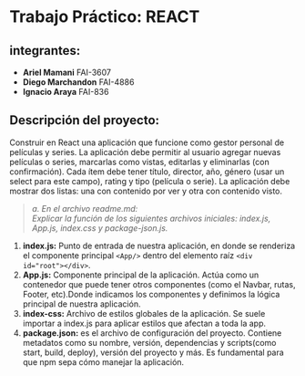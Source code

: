 # Trabajo Práctico: REACT

## integrantes: 
- **Ariel Mamani** FAI-3607
- **Diego Marchandon** FAI-4886
- **Ignacio Araya** FAI-836

## Descripción del proyecto: 
Construir en React una aplicación que funcione como gestor personal de películas y series.
La aplicación debe permitir al usuario agregar nuevas películas o series, marcarlas como 
vistas, editarlas y eliminarlas (con confirmación). 
Cada ítem debe tener título, director, año, género (usar un select para este campo), rating y 
tipo (película o serie). 
La aplicación debe mostrar dos listas: una con contenido por ver y otra con contenido visto.

>*a. En el archivo readme.md:*  
>*Explicar la función de los siguientes archivos iniciales: index.js,*
>*App.js, index.css y package-json.js.*
1. **index.js:**
Punto de entrada de nuestra aplicación, en donde se renderiza el componente principal `<App/>` dentro del elemento raíz `<div id="root"></div>`.
2. **App.js:**
Componente principal de la aplicación. Actúa como un contenedor que puede tener otros componentes (como el Navbar, rutas, Footer, etc).Donde indicamos los componentes y definimos la lógica principal de nuestra aplicación.
3. **index-css:** 
Archivo de estilos globales de la aplicación. Se suele importar a index.js para aplicar estilos que afectan a toda la app.
4. **package.json:**
es el archivo de configuración del proyecto. Contiene metadatos como su nombre, versión, dependencias y scripts(como start, build, deploy), versión del proyecto y más.
Es fundamental para que npm sepa cómo manejar la aplicación. 